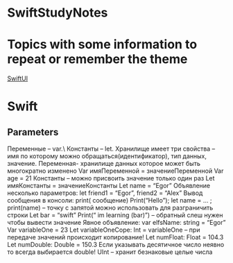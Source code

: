 # SwiftStudyNotes
# Topics with some information to repeat or remember the theme
[SwiftUI](https://github.com/EgorNesterenkoSPB/SwiftStudyNotes#SwiftUI)
# Swift
## Parameters
Переменные – var.\ 
Константы – let. 
Хранилище имеет три свойства – имя по которому можно обращаться(идентификатор), тип данных, значение. 
Переменная- хранилище данных которое может быть многократно изменено
Var имяПеременной = значениеПеременной
Var age = 21
Константы – можно присвоить значение только один раз
Let имяКонстанты = значениеКонстанты
Let name = “Egor”
Объявление несколько параметров: let friend1 = “Egor”, friend2 = “Alex”
Вывод сообщения в консоли: print( сообщение)
Print(“Hello”); let name = … ; print(name) – точку с запятой можно использовать для разграничить строки
Let bar = “swift”
Print(“ im learning \(bar)”) – обратный слеш нужен чтобы вывести значение
Явное объявление:
var elfsName: string = “Egor”
Var variableOne = 23
Let variableOneCope: Int = variableOne – при передаче значений происходит копирование!
Let numFloat: Float = 104.3
Let numDouble: Double = 150.3 
Если указывать десятичное число неявно то всегда выбирается double!
UInt – хранит безнаковые целые числа


